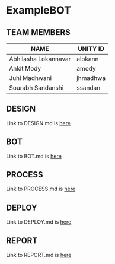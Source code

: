 # ExampleBOT

## TEAM MEMBERS

| NAME                 | UNITY ID |
|----------------------|----------|
| Abhilasha Lokannavar | alokann  |
| Ankit Mody           | amody    |
| Juhi Madhwani        | jhmadhwa |
| Sourabh Sandanshi    | ssandan  |


## DESIGN

Link to DESIGN.md is [here](https://github.ncsu.edu/csc510-fall2019/CSC510-17/blob/master/DESIGN.md)

## BOT

Link to BOT.md is [here](https://github.ncsu.edu/csc510-fall2019/CSC510-17/blob/master/BOT.md)

## PROCESS

Link to PROCESS.md is [here](https://github.ncsu.edu/csc510-fall2019/CSC510-17/blob/master/PROCESS.md)

## DEPLOY

Link to DEPLOY.md is [here](https://github.ncsu.edu/csc510-fall2019/CSC510-17/blob/master/DEPLOY.md)

## REPORT

Link to REPORT.md is [here](https://github.ncsu.edu/csc510-fall2019/CSC510-17/blob/master/REPORT.md)

